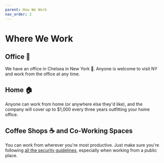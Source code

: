 ```yaml
---
parent: How We Work
nav_order: 2
---
```

# Where We Work

## Office :office:
We have an office in Chelsea in New York :statue_of_liberty:.  Anyone is welcome to visit NY and work from the office at any time.

## Home :house:
Anyone can work from home (or anywhere else they'd like), and the company will cover up to $1,000 every three years outfitting your home office.

## Coffee Shops :coffee: and Co-Working Spaces
You can work from wherever you're most productive.  Just make sure you're following [all the security guidelines](../security/index.md), especially when working from a public place.
